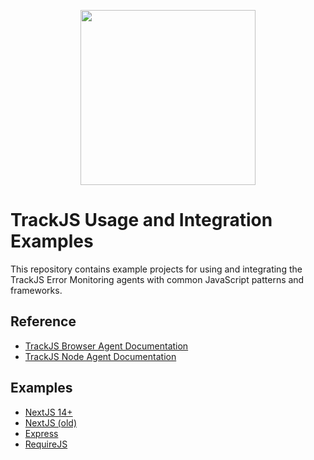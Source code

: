 <p align="center">
  <a href="https://trackjs.com/" target="_blank" align="center">
    <img src="https://trackjs.com/assets/external/github_readme.svg" width="280">
  </a>
  <br />
</p>

# TrackJS Usage and Integration Examples

This repository contains example projects for using and integrating the TrackJS Error Monitoring agents with common JavaScript patterns and frameworks.

## Reference

- [TrackJS Browser Agent Documentation](https://docs.trackjs.com/browser-agent/installation/)
- [TrackJS Node Agent Documentation](https://docs.trackjs.com/node-agent/installation/)

## Examples

* [NextJS 14+](./nextjs14/)
* [NextJS (old)](./nextjs9/)
* [Express](./express/)
* [RequireJS](./requirejs/)
